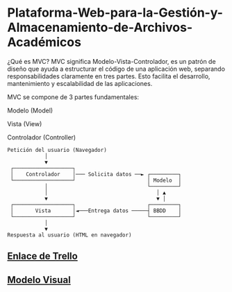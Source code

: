 # Plataforma-Web-para-la-Gestión-y-Almacenamiento-de-Archivos-Académicos
¿Qué es MVC?
MVC significa Modelo-Vista-Controlador, es un patrón de diseño que ayuda a estructurar el código de una aplicación web, separando responsabilidades claramente en tres partes. Esto facilita el desarrollo, mantenimiento y escalabilidad de las aplicaciones.


MVC se compone de 3 partes fundamentales:

Modelo (Model)

Vista (View)

Controlador (Controller)
~~~
Petición del usuario (Navegador)
            │
            ▼
 ┌───────────────────┐
 │    Controlador    │─── Solicita datos ──► ┌─────────┐
 └───────────────────┘                       │ Modelo  │
            │                                └─────────┘
            │                                   │ ▲
            ▼                                   ▼ │
 ┌───────────────────┐                       ┌─────────┐
 │       Vista       │◄───Entrega datos ─────┤ BBDD    │
 └───────────────────┘                       └─────────┘
            │
            ▼
Respuesta al usuario (HTML en navegador)
~~~

## [Enlace de Trello](https://trello.com/invite/656dc6a8fe4d2b31c600d981/ATTI3ae22249de493b358d47a63760b372458FBFF627)
## [Modelo Visual](https://dbdiagram.io/d/67dc59c175d75cc844df5aed)
